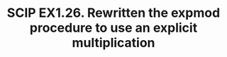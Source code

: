 ---
layout: post
title: SCIP EX1.26.   Rewritten the expmod procedure to use an explicit multiplication
description: rewritten expmod procedure

---